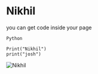 # Nikhil

you can get code inside your page 

```
Python

Print("Nikhil")
print("josh")

```
![Nikhil](https://www.google.com/search?q=nikhil+logo&tbm=isch&ved=2ahUKEwi8pKPyh_OAAxXMA1kFHYUPDYUQ2-cCegQIABAA&oq=nikhil&gs_lcp=CgNpbWcQARgDMgQIIxAnMgUIABCABDIHCAAQigUQQzIHCAAQigUQQzIHCAAQigUQQzIHCAAQigUQQzIHCAAQigUQQzIHCAAQigUQQzIHCAAQigUQQzIHCAAQigUQQ1AAWABgmxJoAHAAeACAAUeIAUeSAQExmAEAqgELZ3dzLXdpei1pbWfAAQE&sclient=img&ei=FCHmZLzKNcyH5NoPhZ-0qAg&bih=739&biw=1536#imgrc=AJD9InLkXF7SCM)
